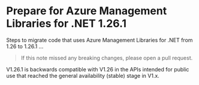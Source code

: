 # Prepare for Azure Management Libraries for .NET 1.26.1 #

Steps to migrate code that uses Azure Management Libraries for .NET from 1.26 to 1.26.1 ...

> If this note missed any breaking changes, please open a pull request.

V1.26.1 is backwards compatible with V1.26 in the APIs intended for public use that reached the general availability (stable) stage in V1.x.
